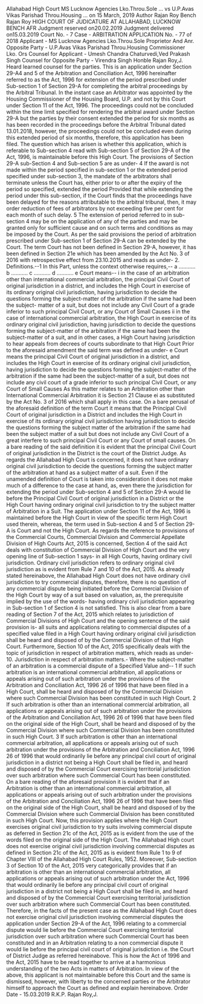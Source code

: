 Allahabad High Court MS Lucknow Agencies Lko.Throu.Sole ... vs U.P.Avas Vikas Parishad Throu.Housing ... on 15 March, 2019 Author Rajan Roy Bench Rajan Roy HIGH COURT OF JUDICATURE AT ALLAHABAD, LUCKNOW BENCH AFR Judgment reserved on20.02.2019 Judgment delivered on15.03.2019 Court No. - 7 Case - ARBITRATION APPLICATION No. - 77 of 2018 Applicant - MS Lucknow Agencies Lko.Throu.Sole Proprietor And Anr. Opposite Party - U.P.Avas Vikas Parishad Throu.Housing Commissioner Lko. Ors Counsel for Applicant - Umesh Chandra Chaturvedi,Ved Prakash Singh Counsel for Opposite Party - Virendra Singh Honble Rajan Roy,J. Heard learned counsel for the parties. This is an application under Section 29-A4 and 5 of the Arbitration and Conciliation Act, 1996 hereinafter referred to as the Act, 1996 for extension of the period prescribed under Sub-section 1 of Section 29-A for completing the arbitral proceedings by the Arbitral Tribunal. In the instant case an Arbitrator was appointed by the Housing Commissioner of the Housing Board, U.P. and not by this Court under Section 11 of the Act, 1996. The proceedings could not be concluded within the time limit specified for rendering the arbitral award under Section 29-A but the parties by their consent extended the period for six months as has been recorded in the proceedings before the Arbitral Tribunal dated 13.01.2018, however, the proceedings could not be concluded even during this extended period of six months, therefore, this application has been filed. The question which has arisen is whether this application, which is referable to Sub-section 4 read with Sub-section 5 of Section 29-A of the Act, 1996, is maintainable before this High Court. The provisions of Section 29-A sub-Section 4 and Sub-section 5 are as under- 4 If the award is not made within the period specified in sub-section 1 or the extended period specified under sub-section 3, the mandate of the arbitrators shall terminate unless the Court has, either prior to or after the expiry of the period so specified, extended the period Provided that while extending the period under this sub-section, if the Court finds that the proceedings have been delayed for the reasons attributable to the arbitral tribunal, then, it may order reduction of fees of arbitrators by not exceeding five per cent for each month of such delay. 5 The extension of period referred to in sub-section 4 may be on the application of any of the parties and may be granted only for sufficient cause and on such terms and conditions as may be imposed by the Court. As per the said provisions the period of arbitration prescribed under Sub-section 1 of Section 29-A can be extended by the Court. The term Court has not been defined in Section 29-A, however, it has been defined in Section 21e which has been amended by the Act No. 3 of 2016 with retrospective effect from 23.10.2015 and reads as under- 2. Definitions.--1 In this Part, unless the context otherwise requires,-- a ........... b ........... c ........... d ........... e Court means-- i in the case of an arbitration other than international commercial arbitration, the principal Civil Court of original jurisdiction in a district, and includes the High Court in exercise of its ordinary original civil jurisdiction, having jurisdiction to decide the questions forming the subject-matter of the arbitration if the same had been the subject- matter of a suit, but does not include any Civil Court of a grade inferior to such principal Civil Court, or any Court of Small Causes ii in the case of international commercial arbitration, the High Court in exercise of its ordinary original civil jurisdiction, having jurisdiction to decide the questions forming the subject-matter of the arbitration if the same had been the subject-matter of a suit, and in other cases, a High Court having jurisdiction to hear appeals from decrees of courts subordinate to that High Court Prior to the aforesaid amendment the said term was defined as under- e Court means the principal Civil Court of original jurisdiction in a district, and includes the High Court in exercise of its ordinary original civil jurisdiction, having jurisdiction to decide the questions forming the subject-matter of the arbitration if the same had been the subject-matter of a suit, but does not include any civil court of a grade inferior to such principal Civil Court, or any Court of Small Causes As this matter relates to an Arbitration other than International Commercial Arbitration it is Section 21 Clause ei as substituted by the Act No. 3 of 2016 which shall apply in this case. On a bare perusal of the aforesaid definition of the term Court it means that the Principal Civil Court of original jurisdiction in a District and includes the High Court in exercise of its ordinary original civil jurisdiction having jurisdiction to decide the questions forming the subject matter of the arbitration if the same had been the subject matter of a suit but does not include any Civil Court of a great interfere to such principal Civil Court or any Court of small causes. On a bare reading of the said definition it is evident that the principal Civil Court of original jurisdiction in the District is the court of the District Judge. As regards the Allahabad High Court is concerned, it does not have ordinary original civil jurisdiction to decide the questions forming the subject matter of the arbitration at hand as a subject matter of a suit. Even if the unamended definition of Court is taken into consideration it does not make much of a difference to the case at hand, as, even there the jurisdiction for extending the period under Sub-section 4 and 5 of Section 29-A would lie before the Principal Civil Court of original jurisdiction in a District or the High Court having ordinary original civil jurisdiction to try the subject matter of Arbitration in a Suit. The application under Section 11 of the Act, 1996 is maintained before the High Court in view of the specific term High Court used therein, whereas, the term used in Sub-section 4 and 5 of Section 29-A is Court and not the High Court. As regards the reference to provisions of the Commercial Courts, Commercial Division and Commercial Appellate Division of High Courts Act, 2015 is concerned, Section 4 of the said Act deals with constitution of Commercial Division of High Court and the very opening line of Sub-section 1 says- in all High Courts, having ordinary civil jurisdiction. Ordinary civil jurisdiction refers to ordinary original civil jurisdiction as is evident from Rule 7 and 10 of the Act, 2015. As already stated hereinabove, the Allahabad High Court does not have ordinary civil jurisdiction to try commercial disputes, therefore, there is no question of any commercial dispute being initiated before the Commercial Division of the High Court by way of a suit based on valuation, as, the prerequisite implied by the use of the words- having ordinary civil jurisdiction appearing in Sub-section 1 of Section 4 is not satisfied. This is also clear from a bare reading of Section 7 of the Act, 2015 which relates to jurisdiction of Commercial Divisions of High Court and the opening sentence of the said provision is- all suits and applications relating to commercial disputes of a specified value filed in a High Court having ordinary original civil jurisdiction shall be heard and disposed of by the Commercial Division of that High Court. Furthermore, Section 10 of the Act, 2015 specifically deals with the topic of jurisdiction in respect of arbitration matters, which reads as under- 10. Jurisdiction in respect of arbitration matters.- Where the subject-matter of an arbitration is a commercial dispute of a Specified Value and-- 1 If such arbitration is an international commercial arbitration, all applications or appeals arising out of such arbitration under the provisions of the Arbitration and Conciliation Act, 1996 26 of 1996 that have been filed in a High Court, shall be heard and disposed of by the Commercial Division where such Commercial Division has been constituted in such High Court. 2 If such arbitration is other than an international commercial arbitration, all applications or appeals arising out of such arbitration under the provisions of the Arbitration and Conciliation Act, 1996 26 of 1996 that have been filed on the original side of the High Court, shall be heard and disposed of by the Commercial Division where such Commercial Division has been constituted in such High Court. 3 If such arbitration is other than an international commercial arbitration, all applications or appeals arising out of such arbitration under the provisions of the Arbitration and Conciliation Act, 1996 26 of 1996 that would ordinarily lie before any principal civil court of original jurisdiction in a district not being a High Court shall be filed in, and heard and disposed of by the Commercial Court exercising territorial jurisdiction over such arbitration where such Commercial Court has been constituted. On a bare reading of the aforesaid provision it is evident that if an Arbitration is other than an international commercial arbitration, all applications or appeals arising out of such arbitration under the provisions of the Arbitration and Conciliation Act, 1996 26 of 1996 that have been filed on the original side of the High Court, shall be heard and disposed of by the Commercial Division where such Commercial Division has been constituted in such High Court. Now, this provision applies where the High Court exercises original civil jurisdiction to try suits involving commercial dispute as deferred in Section 21c of the Act, 2015 as is evident from the use of the words filed on the original side of the High Court. The Allahabad High court does not exercise original civil jurisdiction involving commercial disputes as defined in Section 21c of the Act, 2015 as is evident from Rule 1 to 9 of Chapter VIII of the Allahabad High Court Rules, 1952. Moreover, Sub-section 3 of Section 10 of the Act, 2015 very categorically provides that if an arbitration is other than an international commercial arbitration, all applications or appeals arising out of such arbitration under the Act, 1996 that would ordinarily lie before any principal civil court of original jurisdiction in a district not being a High Court shall be filed in, and heard and disposed of by the Commercial Court exercising territorial jurisdiction over such arbitration where such Commercial Court has been constituted. Therefore, in the facts of the present case as the Allahabad High Court does not exercise original civil jurisdiction involving commercial disputes the application under Section 29-A of the Act, 1996 relating to a commercial dispute would lie before the Commercial Court exercising territorial jurisdiction over such arbitration where such Commercial Court has been constituted and in an Arbitration relating to a non commercial dispute it would lie before the principal civil court of original jurisdiction i.e. the Court of District Judge as referred hereinabove. This is how the Act of 1996 and the Act, 2015 have to be read together to arrive at a harmonious understanding of the two Acts in matters of Arbitration. In view of the above, this applicant is not maintainable before this Court and the same is dismissed, however, with liberty to the concerned parties or the Arbitrator himself to approach the Court as defined and explain hereinabove. Order Date - 15.03.2019 R.K.P. Rajan Roy,J.